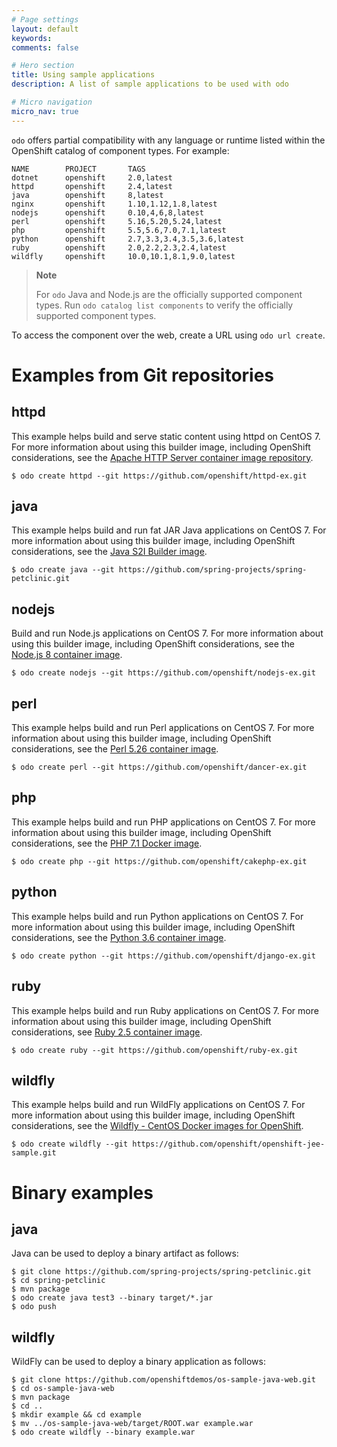 ```yaml
---
# Page settings
layout: default
keywords:
comments: false

# Hero section
title: Using sample applications
description: A list of sample applications to be used with odo

# Micro navigation
micro_nav: true
---
```

`odo` offers partial compatibility with any language or runtime listed within the OpenShift catalog of component types. For example:

``` terminal
NAME        PROJECT       TAGS
dotnet      openshift     2.0,latest
httpd       openshift     2.4,latest
java        openshift     8,latest
nginx       openshift     1.10,1.12,1.8,latest
nodejs      openshift     0.10,4,6,8,latest
perl        openshift     5.16,5.20,5.24,latest
php         openshift     5.5,5.6,7.0,7.1,latest
python      openshift     2.7,3.3,3.4,3.5,3.6,latest
ruby        openshift     2.0,2.2,2.3,2.4,latest
wildfly     openshift     10.0,10.1,8.1,9.0,latest
```

> **Note**
> 
> For `odo` Java and Node.js are the officially supported component types. Run `odo catalog list components` to verify the officially supported component types.

To access the component over the web, create a URL using `odo url create`.

# Examples from Git repositories

## httpd

This example helps build and serve static content using httpd on CentOS 7. For more information about using this builder image, including OpenShift considerations, see the [Apache HTTP Server container image repository](https://github.com/sclorg/httpd-container/blob/master/2.4/root/usr/share/container-scripts/httpd/README.md).

``` terminal
$ odo create httpd --git https://github.com/openshift/httpd-ex.git
```

## java

This example helps build and run fat JAR Java applications on CentOS 7. For more information about using this builder image, including OpenShift considerations, see the [Java S2I Builder image](https://github.com/fabric8io-images/s2i/blob/master/README.md).

``` terminal
$ odo create java --git https://github.com/spring-projects/spring-petclinic.git
```

## nodejs

Build and run Node.js applications on CentOS 7. For more information about using this builder image, including OpenShift considerations, see the [Node.js 8 container image](https://github.com/sclorg/s2i-nodejs-container/blob/master/8/README.md).

``` terminal
$ odo create nodejs --git https://github.com/openshift/nodejs-ex.git
```

## perl

This example helps build and run Perl applications on CentOS 7. For more information about using this builder image, including OpenShift considerations, see the [Perl 5.26 container image](https://github.com/sclorg/s2i-perl-container/blob/master/5.26/README.md).

``` terminal
$ odo create perl --git https://github.com/openshift/dancer-ex.git
```

## php

This example helps build and run PHP applications on CentOS 7. For more information about using this builder image, including OpenShift considerations, see the [PHP 7.1 Docker image](https://github.com/sclorg/s2i-php-container/blob/master/7.1/README.md).

``` terminal
$ odo create php --git https://github.com/openshift/cakephp-ex.git
```

## python

This example helps build and run Python applications on CentOS 7. For more information about using this builder image, including OpenShift considerations, see the [Python 3.6 container image](https://github.com/sclorg/s2i-python-container/blob/master/3.6/README.md).

``` terminal
$ odo create python --git https://github.com/openshift/django-ex.git
```

## ruby

This example helps build and run Ruby applications on CentOS 7. For more information about using this builder image, including OpenShift considerations, see [Ruby 2.5 container image](https://github.com/sclorg/s2i-ruby-container/blob/master/2.5/README.md).

``` terminal
$ odo create ruby --git https://github.com/openshift/ruby-ex.git
```

## wildfly

This example helps build and run WildFly applications on CentOS 7. For more information about using this builder image, including OpenShift considerations, see the [Wildfly - CentOS Docker images for OpenShift](https://github.com/wildfly/wildfly-s2i/blob/master/README.md).

``` terminal
$ odo create wildfly --git https://github.com/openshift/openshift-jee-sample.git
```

# Binary examples

## java

Java can be used to deploy a binary artifact as follows:

``` terminal
$ git clone https://github.com/spring-projects/spring-petclinic.git
$ cd spring-petclinic
$ mvn package
$ odo create java test3 --binary target/*.jar
$ odo push
```

## wildfly

WildFly can be used to deploy a binary application as follows:

``` terminal
$ git clone https://github.com/openshiftdemos/os-sample-java-web.git
$ cd os-sample-java-web
$ mvn package
$ cd ..
$ mkdir example && cd example
$ mv ../os-sample-java-web/target/ROOT.war example.war
$ odo create wildfly --binary example.war
```
